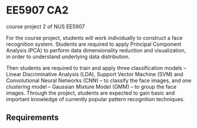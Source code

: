 # EE5907 CA2

course project 2 of NUS EE5907

For the course project, students will work individually to construct a face recognition system. Students are required to apply Principal Component Analysis (PCA) to perform data dimensionality reduction and visualization, in order to understand underlying data distribution.

Then students are required to train and apply three classification models – Linear Discriminative Analysis (LDA), Support Vector Machine (SVM) and Convolutional Neural Networks (CNN) – to classify the face images, and one clustering model – Gaussian Mixture Model (GMM) – to group the face images. Through the project, students are expected to gain basic and important knowledge of currently popular pattern recognition techniques.

## Requirements
